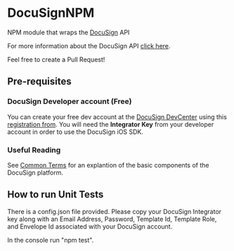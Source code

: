 DocuSignNPM
===========

NPM module that wraps the <a href="https://www.docusign.com">DocuSign</a> API

For more information about the DocuSign API <a href="https://www.docusign.com/developer-center/documentation">click here</a>.

Feel free to create a Pull Request! 

Pre-requisites
----------

### DocuSign Developer account (Free)

You can create your free dev account at the [DocuSign DevCenter](https://www.docusign.com/developer-center) using this [registration from](https://www.docusign.com/developer-center/get-started). You will need the **Integrator Key** from your developer account in order to use the DocuSign iOS SDK.

### Useful Reading

See [Common Terms](https://www.docusign.com/developer-center/explore/common-terms) for an explantion of the basic components of the DocuSign platform.

How to run Unit Tests
-----------

There is a config.json file provided. Please copy your DocuSign Integrator key along with an Email Address, Password, Template Id, Template Role, and Envelope Id associated with your DocuSign account.

In the console run "npm test".
